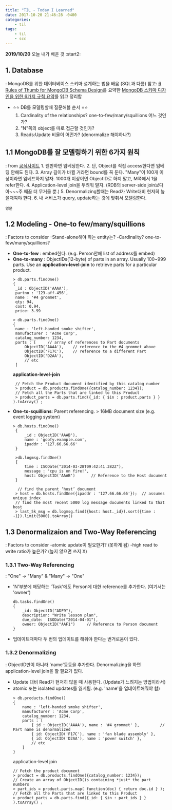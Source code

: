 ```yaml
---
title: "TIL - Today I Learned"
date: 2017-10-20 21:46:28 -0400
categories: 
    - til
tags:
    - til
    - scc
---
```


**2019/10/20**
오늘 내가 배운 것 :start2:

## 1. Database
: MongoDB를 위한 데이터베이스 스키마 설계하는 법을 배움 (SQL과 다름)
  참고: [6 Rules of Thumb for MongoDB Schema Design](https://www.mongodb.com/blog/post/6-rules-of-thumb-for-mongodb-schema-design-part-1)를 요약한 [MongoDB 스키마 디자인을 위한 6가지 규칙 요약](https://edykim.com/ko/post/summary-of-six-rules-for-designing-a-mongodb-schema/)를 읽고 정리함
* :star::star: DB를 모델링할때 질문해볼 순서 :star::star:
    1. Cardinality of the relationships?
        one-to-few/many/squillions 어느 것인가?
    2. "N"쪽의 object를 따로 접근할 것인가?
    3. Reads:Update 비율이 어떤가? (denormalize 해야하나?)


## 1.1 MongoDB를 잘 모델링하기 위한 6가지 원칙 
: from [공식사이트](https://www.mongodb.com/blog/post/6-rules-of-thumb-for-mongodb-schema-design-part-3)
    1. 웬만하면 임베딩한다.
    2. 단, Object를 직접 access한다면 임베딩 안해도 된다.
    3. Array 길이가 바뀔 거라면 bound를 꼭 둔다. "Many"이 100개 이상이라면 임베드하지 말자. 1000개 이상이면 ObjectID로 하지 말고, M쪽에서 1을 refer한다.
    4. Application-level join을 두려워 말자. (RDB의 server-side join보다 아~~~주 째끔 더 무거울 뿐.)
    5. Denormalizing할때는 Read가 Write대비 현저히 높을때여야 한다. 
    6. 내 서비스가 query, update하는 것에 맞춰서 모델링한다.

    영문
    

## 1.2 Modeling - One-to few/many/squillions
: Factors to consider 
    -Stand-alone해야 하는 entity는? 
    -Cardinality? one-to-few/many/squillions?
* **One-to-few** : embed한다. (e.g. Person안에 list of address를 embed)
* **One-to-many** : ObjectIDs(12-byte) of parts in an array. Usually 100~999 parts. Use an **application-level-join** to retrieve parts for a particular product.
   ```
   > db.parts.findOne()
   {
    _id : ObjectID('AAAA'),
    partno : '123-aff-456',
    name : '#4 grommet',
    qty: 94,
    cost: 0.94,
    price: 3.99
   ```
   ```
   > db.parts.findOne()
   {
    name : 'left-handed smoke shifter',
    manufacturer : 'Acme Corp',
    catalog_number: 1234,
    parts : [     // array of references to Part documents
        ObjectID('AAAA'),    // reference to the #4 grommet above
        ObjectID('F17C'),    // reference to a different Part
        ObjectID('D2AA'),
        // etc
    ]
   ```
   **application-level-join**
   ```
    // Fetch the Product document identified by this catalog number
    > product = db.products.findOne({catalog_number: 1234});
    // Fetch all the Parts that are linked to this Product
    > product_parts = db.parts.find({_id: { $in : product.parts } } ).toArray() ;
   ```
* **One-to-squillions**: Parent referencing. > 16MB document size (e.g. event logging system)
   ```
   > db.hosts.findOne()
    {
        _id : ObjectID('AAAB'),
        name : 'goofy.example.com',
        ipaddr : '127.66.66.66'
    }

    >db.logmsg.findOne()
    {
        time : ISODate("2014-03-28T09:42:41.382Z"),
        message : 'cpu is on fire!',
        host: ObjectID('AAAB')       // Reference to the Host document
    }
   ```
   ```
     // find the parent ‘host’ document
    > host = db.hosts.findOne({ipaddr : '127.66.66.66'});  // assumes unique index
    // find the most recent 5000 log message documents linked to that host
    > last_5k_msg = db.logmsg.find({host: host._id}).sort({time : -1}).limit(5000).toArray()
   ```
  
## 1.3 Denormalizaion and Two-Way Referencing
: Factors to consider
    -atomic update이 필요한가? (못하게 됨)
    -high read to write ratio가 높은가? (높지 않으면 쓰지 X)

### 1.3.1 Two-Way Referencing
: "One" -> "Many" & "Many" -> "One"
* 'N'부분에 해당하는 'Task'에도 Person에 대한 reference를 추가한다.  (여기서는 'owner')
    ```
    db.tasks.findOne()
    {
        _id: ObjectID("ADF9"), 
        description: "Write lesson plan",
        due_date:  ISODate("2014-04-01"),
        owner: ObjectID("AAF1")     // Reference to Person document
    }
    ```
* 업데이트때마다 두 번의 업데이트를 해줘야 한다는 번거로움이 있다.


### 1.3.2 Denormalizing
: ObjectID만이 아니라 'name'등등을 추가한다. Denormalizing을 하면 application-level join을 할 필요가 없다.
* Update 대비 Read가 현저히 많을 때 사용한다. (Update가 느려지는 방법이라서)
* atomic 또는 isolated updates를 잃게됨. (e.g. 'name'을 업데이트해줘야 함)
    ```
    > db.products.findOne()
    {
        name : 'left-handed smoke shifter',
        manufacturer : 'Acme Corp',
        catalog_number: 1234,
        parts : [
            { id : ObjectID('AAAA'), name : '#4 grommet' },         // Part name is denormalized
            { id: ObjectID('F17C'), name : 'fan blade assembly' },
            { id: ObjectID('D2AA'), name : 'power switch' },
            // etc
        ]
    }
    ```
    application-level join
    ```
    // Fetch the product document
    > product = db.products.findOne({catalog_number: 1234});  
    // Create an array of ObjectID()s containing *just* the part numbers
    > part_ids = product.parts.map( function(doc) { return doc.id } );
    // Fetch all the Parts that are linked to this Product
    > product_parts = db.parts.find({_id: { $in : part_ids } } ).toArray() ;
    ```